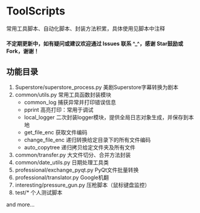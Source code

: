 # ToolScripts
常用工具脚本、自动化脚本、封装方法积累，具体使用见脚本中注释
#### 不定期更新中，如有疑问或建议欢迎通过 Issues 联系 ^_^，感谢 Star鼓励或 Fork，谢谢！

## 功能目录
1. Superstore/superstore_process.py 美剧Superstore字幕转换为剧本
2. common/utils.py 常用工具函数封装模块
   - common_log 捕获异常并打印错误信息
   - pprint 高亮打印：常用于调试
   - local_logger 二次封装logger模块，提供全局日志对象生成，并保存到本地
   - get_file_enc 获取文件编码
   - change_file_enc 递归转换给定目录下的所有文件编码
   - auto_copytree 递归拷贝给定文件夹及所有文件
3. common/transfer.py 大文件切分、合并方法封装
4. common/date_utils.py 日期处理工具类
5. professional/exchange_pyqt.py PyQt文件批量转换
6. professional/translator.py Google机翻
7. interesting/pressure_gun.py 压枪脚本（鼠标键盘监控）
8. test/* 个人测试脚本

and more...
